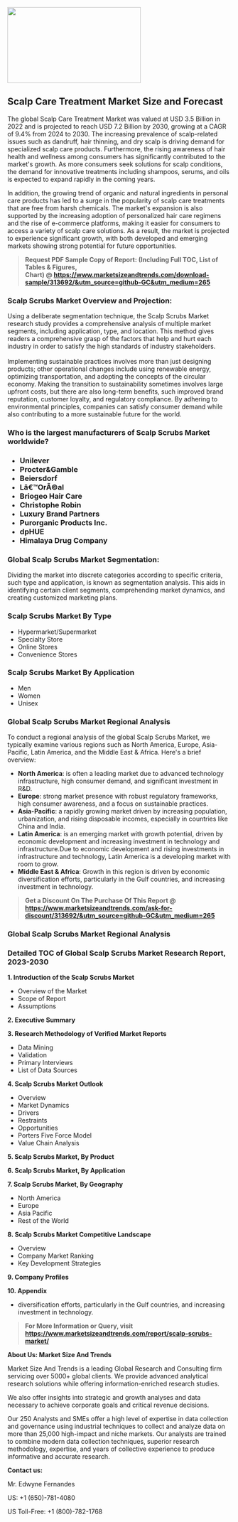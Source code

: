 <p><img class="alignnone size-medium wp-image-20088" src="https://ffe5etoiles.com/wp-content/uploads/2024/12/MST1-300x171.png" alt="" width="300" height="171" /></p><h2>Scalp Care Treatment Market Size and Forecast</h2><p>The global Scalp Care Treatment Market was valued at USD 3.5 Billion in 2022 and is projected to reach USD 7.2 Billion by 2030, growing at a CAGR of 9.4% from 2024 to 2030. The increasing prevalence of scalp-related issues such as dandruff, hair thinning, and dry scalp is driving demand for specialized scalp care products. Furthermore, the rising awareness of hair health and wellness among consumers has significantly contributed to the market's growth. As more consumers seek solutions for scalp conditions, the demand for innovative treatments including shampoos, serums, and oils is expected to expand rapidly in the coming years.</p><p>In addition, the growing trend of organic and natural ingredients in personal care products has led to a surge in the popularity of scalp care treatments that are free from harsh chemicals. The market's expansion is also supported by the increasing adoption of personalized hair care regimens and the rise of e-commerce platforms, making it easier for consumers to access a variety of scalp care solutions. As a result, the market is projected to experience significant growth, with both developed and emerging markets showing strong potential for future opportunities.</p></p><blockquote id="" class=""><strong>Request PDF Sample Copy of Report: (Including Full TOC, List of Tables &amp; Figures, Chart)&nbsp;@&nbsp;<strong><a href="https://www.marketsizeandtrends.com/download-sample/313692/&utm_source=github-GC&utm_medium=265" target="_blank">https://www.marketsizeandtrends.com/download-sample/313692/&utm_source=github-GC&utm_medium=265</a></strong></strong></blockquote><h3 id="" class="">Scalp Scrubs Market&nbsp;Overview and Projection:</h3><p id="" class="">Using a deliberate segmentation technique, the Scalp Scrubs Market research study provides a comprehensive analysis of multiple market segments, including application, type, and location. This method gives readers a comprehensive grasp of the factors that help and hurt each industry in order to satisfy the high standards of industry stakeholders. <br /> <br />Implementing sustainable practices involves more than just designing products; other operational changes include using renewable energy, optimizing transportation, and adopting the concepts of the circular economy. Making the transition to sustainability sometimes involves large upfront costs, but there are also long-term benefits, such improved brand reputation, customer loyalty, and regulatory compliance. By adhering to environmental principles, companies can satisfy consumer demand while also contributing to a more sustainable future for the world.</p><h3 id="" class="">Who is the largest manufacturers of&nbsp;Scalp Scrubs Market worldwide?</h3><h3 class=""><p><ul><li>Unilever </li><li> Procter&Gamble </li><li> Beiersdorf </li><li> Lâ€™OrÃ©al </li><li> Briogeo Hair Care </li><li> Christophe Robin </li><li> Luxury Brand Partners </li><li> Purorganic Products Inc. </li><li> dpHUE </li><li> Himalaya Drug Company</li></ul></p></h3><h3 id="" class="">Global&nbsp;Scalp Scrubs Market Segmentation:</h3><p id="" class="">Dividing the market into discrete categories according to specific criteria, such type and application, is known as segmentation analysis. This aids in identifying certain client segments, comprehending market dynamics, and creating customized marketing plans.</p><h3 id="" class="">Scalp Scrubs Market&nbsp;By Type</h3><p><p><ul><li>Hypermarket/Supermarket</li><li> Specialty Store</li><li> Online Stores</li><li> Convenience Stores</p></li></ul></p></p><h3 id="" class="">Scalp Scrubs Market&nbsp;By Application</h3><p class=""><p><ul><li>Men</li><li> Women</li><li> Unisex</li></ul></p></p><h3 id="" class="">Global Scalp Scrubs Market Regional Analysis</h3><p id="" class="">To conduct a regional analysis of the global Scalp Scrubs Market, we typically examine various regions such as North America, Europe, Asia-Pacific, Latin America, and the Middle East &amp; Africa. Here's a brief overview:</p><ul><li><strong>North America</strong>: is often a leading market due to advanced technology infrastructure, high consumer demand, and significant investment in R&amp;D.</li><li><strong>Europe</strong>: strong market presence with robust regulatory frameworks, high consumer awareness, and a focus on sustainable practices.</li><li><strong>Asia-Pacific</strong>: a rapidly growing market driven by increasing population, urbanization, and rising disposable incomes, especially in countries like China and India.</li><li><strong>Latin America</strong>: is an emerging market with growth potential, driven by economic development and increasing investment in technology and infrastructure.Due to economic development and rising investments in infrastructure and technology, Latin America is a developing market with room to grow.</li><li><strong>Middle East &amp; Africa</strong>: Growth in this region is driven by economic diversification efforts, particularly in the Gulf countries, and increasing investment in technology.</li></ul><blockquote id="" class=""><strong>Get a Discount On The Purchase Of This Report @ <strong><a href="https://www.marketsizeandtrends.com/ask-for-discount/313692/&utm_source=github-GC&utm_medium=265" target="_blank">https://www.marketsizeandtrends.com/ask-for-discount/313692/&utm_source=github-GC&utm_medium=265</a></strong></strong></blockquote><h3 id="" class="">Global Scalp Scrubs Market Regional Analysis</h3><h3 id="" class="">Detailed TOC of Global Scalp Scrubs Market Research Report, 2023-2030</h3><p id="" class=""><strong>1. Introduction of the Scalp Scrubs Market</strong></p><ul><li>Overview of the Market</li><li>Scope of Report</li><li>Assumptions</li></ul><p id="" class=""><strong>2. Executive Summary</strong></p><p id="" class=""><strong>3. Research Methodology of Verified Market Reports</strong></p><ul><li>Data Mining</li><li>Validation</li><li>Primary Interviews</li><li>List of Data Sources</li></ul><p id="" class=""><strong>4. Scalp Scrubs Market Outlook</strong></p><ul><li>Overview</li><li>Market Dynamics</li><li>Drivers</li><li>Restraints</li><li>Opportunities</li><li>Porters Five Force Model</li><li>Value Chain Analysis</li></ul><p id="" class=""><strong>5. Scalp Scrubs Market, By Product</strong></p><p id="" class=""><strong>6. Scalp Scrubs Market, By Application</strong></p><p id="" class=""><strong>7. Scalp Scrubs Market, By Geography</strong></p><ul><li>North America</li><li>Europe</li><li>Asia Pacific</li><li>Rest of the World</li></ul><p id="" class=""><strong>8. Scalp Scrubs Market Competitive Landscape</strong></p><ul><li>Overview</li><li>Company Market Ranking</li><li>Key Development Strategies</li></ul><p id="" class=""><strong>9. Company Profiles</strong></p><p id="" class=""><strong>10. Appendix</strong></p><ul><li>diversification efforts, particularly in the Gulf countries, and increasing investment in technology.</li></ul><blockquote id="" class=""><strong>For More Information or Query, visit <strong><strong><a href="https://www.marketsizeandtrends.com/report/scalp-scrubs-market/" target="_blank">https://www.marketsizeandtrends.com/report/scalp-scrubs-market/</a></strong></strong></strong></blockquote><p id="" class=""><strong>About Us: Market Size And Trends</strong></p><p id="" class="">Market Size And Trends is a leading Global Research and Consulting firm servicing over 5000+ global clients. We provide advanced analytical research solutions while offering information-enriched research studies.</p><p id="" class="">We also offer insights into strategic and growth analyses and data necessary to achieve corporate goals and critical revenue decisions.</p><p id="" class="">Our 250 Analysts and SMEs offer a high level of expertise in data collection and governance using industrial techniques to collect and analyze data on more than 25,000 high-impact and niche markets. Our analysts are trained to combine modern data collection techniques, superior research methodology, expertise, and years of collective experience to produce informative and accurate research.</p><p id="" class=""><strong>Contact us:</strong></p><p id="" class="">Mr. Edwyne Fernandes</p><p id="" class="">US: +1 (650)-781-4080</p><p id="" class="">US Toll-Free: +1 (800)-782-1768</p>
